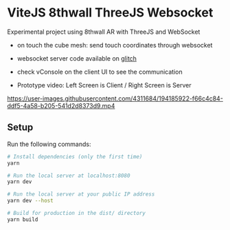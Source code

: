 # ViteJS 8thwall ThreeJS Websocket

Experimental project using 8thwall AR with ThreeJS and WebSocket

- on touch the cube mesh: send touch coordinates through websocket
- websocket server code available on [glitch](https://glitch.com/edit/#!/designium-websocket-server)
- check vConsole on the client UI to see the communication


- Prototype video: Left Screen is Client / Right Screen is Server




https://user-images.githubusercontent.com/4311684/194185922-f66c4c84-ddf5-4a58-b205-541d2d8373d9.mp4





## Setup

Run the following commands:

```bash
# Install dependencies (only the first time)
yarn

# Run the local server at localhost:8080
yarn dev

# Run the local server at your public IP address
yarn dev --host

# Build for production in the dist/ directory
yarn build
```
